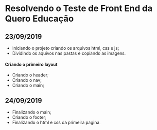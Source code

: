 # Resolvendo o Teste de Front End da Quero Educação


## 23/09/2019

* Iniciando o projeto criando os arquivos html, css e js;
* Dividindo os aquivos nas pastas e copiando as imagens.

#### Criando o primeiro layout

* Criando o header;
* Criando o nav;
* Criando o main;


## 24/09/2019

* Finalizando o main;
* Criando o footer;
* Finalizando o html e css da primeira pagina.